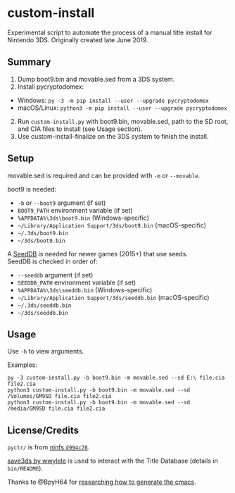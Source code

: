 # custom-install
Experimental script to automate the process of a manual title install for Nintendo 3DS. Originally created late June 2019.

## Summary
1. Dump boot9.bin and movable.sed from a 3DS system.
2. Install pycryptodomex:
  * Windows: `py -3 -m pip install --user --upgrade pycryptodomex`
  * macOS/Linux: `python3 -m pip install --user --upgrade pycryptodomex`
2. Run `custom-install.py` with boot9.bin, movable.sed, path to the SD root, and CIA files to install (see Usage section).
3. Use custom-install-finalize on the 3DS system to finish the install.

## Setup
movable.sed is required and can be provided with `-m` or `--movable`.

boot9 is needed:
* `-b` or `--boot9` argument (if set)
* `BOOT9_PATH` environment variable (if set)
* `%APPDATA%\3ds\boot9.bin` (Windows-specific)
* `~/Library/Application Support/3ds/boot9.bin` (macOS-specific)
* `~/.3ds/boot9.bin`
* `~/3ds/boot9.bin`

A [SeedDB](https://github.com/ihaveamac/3DS-rom-tools/wiki/SeedDB-list) is needed for newer games (2015+) that use seeds.  
SeedDB is checked in order of:
* `--seeddb` argument (if set)
* `SEEDDB_PATH` environment variable (if set)
* `%APPDATA%\3ds\seeddb.bin` (Windows-specific)
* `~/Library/Application Support/3ds/seeddb.bin` (macOS-specific)
* `~/.3ds/seeddb.bin`
* `~/3ds/seeddb.bin`

## Usage
Use `-h` to view arguments.

Examples:
```
py -3 custom-install.py -b boot9.bin -m movable.sed --sd E:\ file.cia file2.cia
python3 custom-install.py -b boot9.bin -m movable.sed --sd /Volumes/GM9SD file.cia file2.cia
python3 custom-install.py -b boot9.bin -m movable.sed --sd /media/GM9SD file.cia file2.cia
```

## License/Credits
`pyctr/` is from [ninfs `d994c78`](https://github.com/ihaveamac/ninfs/tree/d994c78acf5ff3840df1ef5a6aabdc12ca98e806/ninfs/pyctr).

[save3ds by wwylele](https://github.com/wwylele/save3ds) is used to interact with the Title Database (details in `bin/README`).

Thanks to @BpyH64 for [researching how to generate the cmacs](https://github.com/d0k3/GodMode9/issues/340#issuecomment-487916606).
